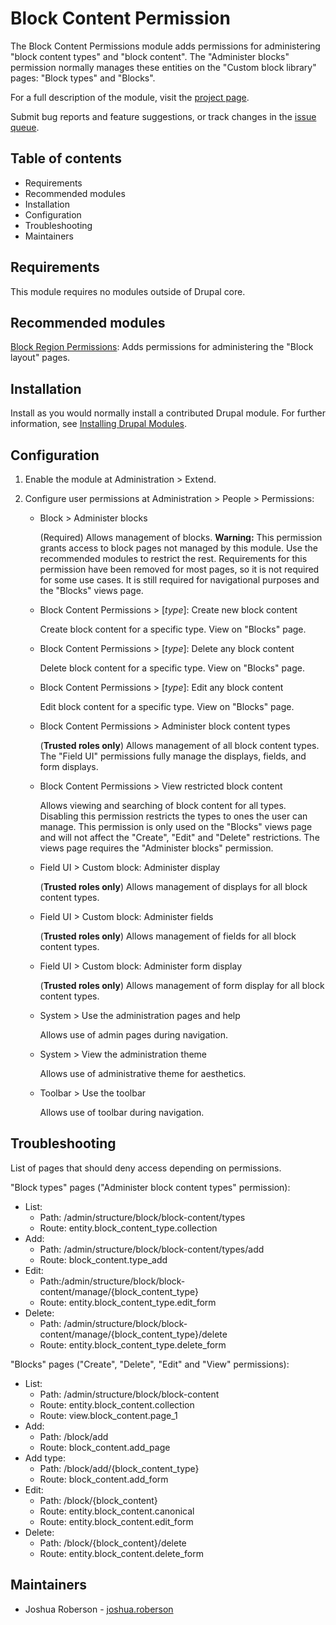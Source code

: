 # Block Content Permission

The Block Content Permissions module adds permissions for administering
"block content types" and "block content". The "Administer blocks" permission
normally manages these entities on the "Custom block library" pages:
"Block types" and "Blocks".

For a full description of the module, visit the
[project page](https://www.drupal.org/project/block_content_permissions).

Submit bug reports and feature suggestions, or track changes in the
[issue queue](https://www.drupal.org/project/issues/block_content_permissions).


## Table of contents

- Requirements
- Recommended modules
- Installation
- Configuration
- Troubleshooting
- Maintainers


## Requirements

This module requires no modules outside of Drupal core.


## Recommended modules

[Block Region Permissions](https://www.drupal.org/project/block_region_permissions):
Adds permissions for administering the "Block layout" pages.


## Installation

Install as you would normally install a contributed Drupal module. For further
information, see
[Installing Drupal Modules](https://www.drupal.org/docs/extending-drupal/installing-drupal-modules).


## Configuration

1. Enable the module at Administration > Extend.
1. Configure user permissions at Administration > People > Permissions:

    - Block > Administer blocks

      (Required) Allows management of blocks. **Warning:** This permission
      grants access to block pages not managed by this module. Use the
      recommended modules to restrict the rest. Requirements for this permission
      have been removed for most pages, so it is not required for some use
      cases. It is still required for navigational purposes and the "Blocks"
      views page.

    - Block Content Permissions > [*type*]: Create new block content

      Create block content for a specific type. View on "Blocks" page.

    - Block Content Permissions > [*type*]: Delete any block content

      Delete block content for a specific type. View on "Blocks" page.

    - Block Content Permissions > [*type*]: Edit any block content

      Edit block content for a specific type. View on "Blocks" page.

    - Block Content Permissions > Administer block content types

      (**Trusted roles only**) Allows management of all block content types. The
      "Field UI" permissions fully manage the displays, fields, and form
      displays.

    - Block Content Permissions > View restricted block content

      Allows viewing and searching of block content for all types. Disabling
      this permission restricts the types to ones the user can manage. This
      permission is only used on the "Blocks" views page and will not affect the
      "Create", "Edit" and "Delete" restrictions. The views page requires the
      "Administer blocks" permission.

    - Field UI > Custom block: Administer display

      (**Trusted roles only**) Allows management of displays for all block
      content types.

    - Field UI > Custom block: Administer fields

      (**Trusted roles only**) Allows management of fields for all block content
      types.

    - Field UI > Custom block: Administer form display

      (**Trusted roles only**) Allows management of form display for all block
      content types.

    - System > Use the administration pages and help

      Allows use of admin pages during navigation.

    - System > View the administration theme

      Allows use of administrative theme for aesthetics.

    - Toolbar > Use the toolbar

      Allows use of toolbar during navigation.


## Troubleshooting

List of pages that should deny access depending on permissions.

"Block types" pages ("Administer block content types" permission):
- List:
    - Path: /admin/structure/block/block-content/types
    - Route: entity.block_content_type.collection
- Add:
    - Path: /admin/structure/block/block-content/types/add
    - Route: block_content.type_add
- Edit:
    - Path:/admin/structure/block/block-content/manage/{block_content_type}
    - Route: entity.block_content_type.edit_form
- Delete:
    - Path: /admin/structure/block/block-content/manage/{block_content_type}/delete
    - Route: entity.block_content_type.delete_form

"Blocks" pages ("Create", "Delete", "Edit" and "View" permissions):
- List:
    - Path: /admin/structure/block/block-content
    - Route: entity.block_content.collection
    - Route: view.block_content.page_1
- Add:
    - Path: /block/add
    - Route: block_content.add_page
- Add type:
    - Path: /block/add/{block_content_type}
    - Route: block_content.add_form
- Edit:
    - Path: /block/{block_content}
    - Route: entity.block_content.canonical
    - Route: entity.block_content.edit_form
- Delete:
    - Path: /block/{block_content}/delete
    - Route: entity.block_content.delete_form


## Maintainers

- Joshua Roberson - [joshua.roberson](https://www.drupal.org/u/joshuaroberson)

